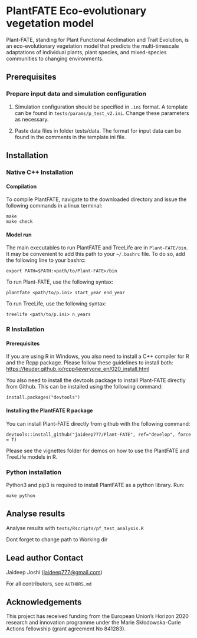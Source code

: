 # PlantFATE Eco-evolutionary vegetation model

Plant-FATE, standing for Plant Functional Acclimation and Trait Evolution, is an eco-evolutionary vegetation model that predicts the multi-timescale adaptations of individual plants, plant species, and mixed-species communities to changing environments.

## Prerequisites

### Prepare input data and simulation configuration

1. Simulation configuration should be specified in `.ini` format. A template can be found in `tests/params/p_test_v2.ini`. Change these parameters as necessary. 

2. Paste data files in folder tests/data. The format for input data can be found in the comments in the template ini file.


## Installation

### Native C++ Installation

#### Compilation

To compile PlantFATE, navigate to the downloaded directory and issue the following commands in a linux terminal: 

```
make
make check
```

#### Model run

The main executables to run PlantFATE and TreeLife are in `Plant-FATE/bin`. It may be convenient to add this path to your `~/.bashrc` file. To do so, add the following line to your bashrc:
```
export PATH=$PATH:<path/to/Plant-FATE>/bin
```

To run Plant-FATE, use the following syntax:
```
plantfate <path/to/p.ini> start_year end_year
```

To run TreeLife, use the following syntax:
```
treelife <path/to/p.ini> n_years
```


### R Installation

#### Prerequisites 

If you are using R in Windows, you also need to install a C++ compiler for R and the Rcpp package. Please follow these guidelines to install both: https://teuder.github.io/rcpp4everyone_en/020_install.html  

You also need to install the devtools package to install Plant-FATE directly from Github. This can be installed using the following command:
```
install.packages("devtools")
```

#### Installing the PlantFATE R package

You can install Plant-FATE directly from github with the following command:

```
devtools::install_github("jaideep777/Plant-FATE", ref="develop", force = T)
```

Please see the vignettes folder for demos on how to use the PlantFATE and TreeLife models in R.


### Python installation

Python3 and pip3 is required to install PlantFATE as a python library. Run: 

```
make python
```


## Analyse results

Analyse results with `tests/Rscripts/pf_test_analysis.R` 

Dont forget to change path to Working dir

## Lead author Contact

Jaideep Joshi (jaideep777@gmail.com)

For all contributors, see `AUTHORS.md`

## Acknowledgements

This project has received funding from the European Union’s Horizon 2020 research and innovation programme under the Marie Skłodowska-Curie Actions fellowship (grant agreement No 841283).

